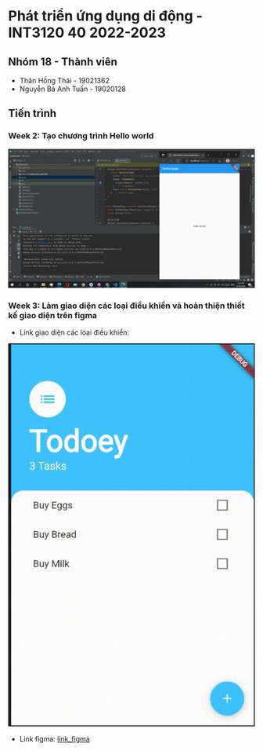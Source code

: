 ﻿# Phát triển ứng dụng di động - INT3120 40 2022-2023

## Nhóm 18 - Thành  viên

- Thân Hồng Thái - 19021362
- Nguyễn Bá Anh Tuấn - 19020128

## Tiến trình
### Week 2: Tạo chương trình Hello world
![Alt text](https://github.com/19021362/Mobile_18/blob/main/Week%202/Screenshot%202022-09-16%20171351.jpg)  

### Week 3: Làm giao diện các loại điều khiển và hoàn thiện thiết kế giao diện trên figma
* Link giao diện các loại điều khiển: 

![Alt text](https://github.com/19021362/Mobile_18/blob/main/Week%203/Screen-Recording-_9-23-2022-10-32-49-AM_.gif)

* Link figma: [link_figma](https://www.figma.com/file/XJTnkixrUBVHplZjH1I3nU/worldaily-UI?node-id=0%3A1)
